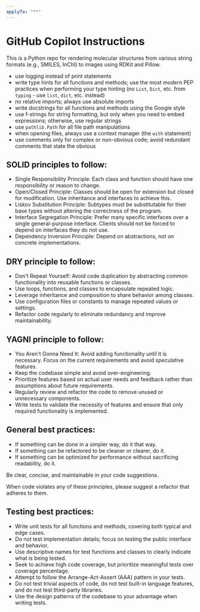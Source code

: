 ```yaml
---
applyTo: "**"
---
```


# GitHub Copilot Instructions

This is a Python repo for rendering molecular structures from various string formats (e.g., SMILES, InChI) to images using RDKit and Pillow.

- use logging instead of print statements
- write type hints for all functions and methods; use the most modern PEP practices when performing your type hinting (no `List`, `Dict`, etc. from `typing` - use `list`, `dict`, etc. instead)
- no relative imports; always use absolute imports
- write docstrings for all functions and methods using the Google style
- use f-strings for string formatting, but only when you need to embed expressions; otherwise, use regular strings
- use `pathlib.Path` for all file path manipulations
- when opening files, always use a context manager (the `with` statement)
- use comments only for complex or non-obvious code; avoid redundant comments that state the obvious

## SOLID principles to follow:

- Single Responsibility Principle: Each class and function should have one responsibility or reason to change.
- Open/Closed Principle: Classes should be open for extension but closed for modification. Use inheritance and interfaces to achieve this.
- Liskov Substitution Principle: Subtypes must be substitutable for their base types without altering the correctness of the program.
- Interface Segregation Principle: Prefer many specific interfaces over a single general-purpose interface. Clients should not be forced to depend on interfaces they do not use.
- Dependency Inversion Principle: Depend on abstractions, not on concrete implementations.

## DRY principle to follow:

- Don't Repeat Yourself: Avoid code duplication by abstracting common functionality into reusable functions or classes.
- Use loops, functions, and classes to encapsulate repeated logic.
- Leverage inheritance and composition to share behavior among classes.
- Use configuration files or constants to manage repeated values or settings.
- Refactor code regularly to eliminate redundancy and improve maintainability.

## YAGNI principle to follow:

- You Aren't Gonna Need It: Avoid adding functionality until it is necessary. Focus on the current requirements and avoid speculative features.
- Keep the codebase simple and avoid over-engineering.
- Prioritize features based on actual user needs and feedback rather than assumptions about future requirements.
- Regularly review and refactor the code to remove unused or unnecessary components.
- Write tests to validate the necessity of features and ensure that only required functionality is implemented.

## General best practices:

- If something can be done in a simpler way, do it that way.
- If something can be refactored to be cleaner or clearer, do it.
- If something can be optimized for performance without sacrificing readability, do it.

Be clear, concise, and maintainable in your code suggestions.

When code violates any of these principles, please suggest a refactor that adheres to them.

## Testing best practices:

- Write unit tests for all functions and methods, covering both typical and edge cases.
- Do not test implementation details; focus on testing the public interface and behavior.
- Use descriptive names for test functions and classes to clearly indicate what is being tested.
- Seek to achieve high code coverage, but prioritize meaningful tests over coverage percentage.
- Attempt to follow the Arrange-Act-Assert (AAA) pattern in your tests.
- Do not test trivial aspects of code, do not test built-in language features, and do not test third-party libraries.
- Use the design patterns of the codebase to your advantage when writing tests.
